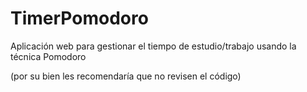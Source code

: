 # TimerPomodoro
Aplicación web para gestionar el tiempo de estudio/trabajo usando la técnica Pomodoro

(por su bien les recomendaría que no revisen el código)
